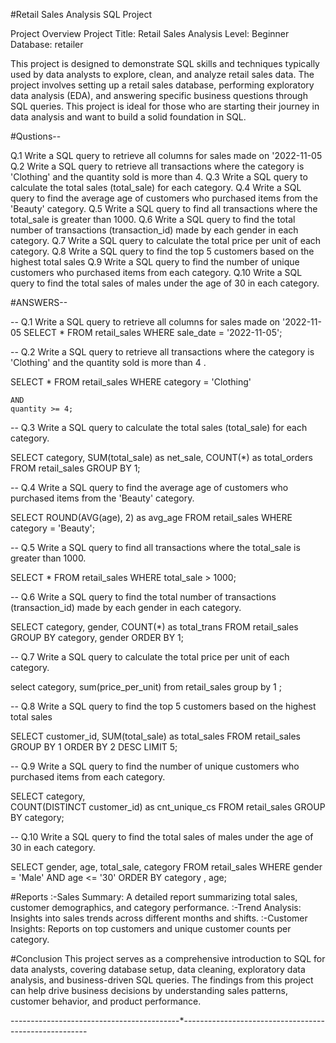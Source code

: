 #Retail Sales Analysis SQL Project

Project Overview
Project Title: Retail Sales Analysis
Level: Beginner
Database: retailer

This project is designed to demonstrate SQL skills and techniques typically used by data analysts to explore, clean, and analyze retail sales data. The project 
involves setting up a retail sales database, performing exploratory data analysis (EDA), and answering specific business questions through SQL queries. 
This project is ideal for those who are starting their journey in data analysis and want to build a solid foundation in SQL.


#Qustions--

Q.1 Write a SQL query to retrieve all columns for sales made on '2022-11-05
Q.2 Write a SQL query to retrieve all transactions where the category is 'Clothing' and the quantity sold is more than 4.
Q.3 Write a SQL query to calculate the total sales (total_sale) for each category.
Q.4 Write a SQL query to find the average age of customers who purchased items from the 'Beauty' category.
Q.5 Write a SQL query to find all transactions where the total_sale is greater than 1000.
Q.6 Write a SQL query to find the total number of transactions (transaction_id) made by each gender in each category.
Q.7 Write a SQL query to calculate the total price per unit of each category.
Q.8 Write a SQL query to find the top 5 customers based on the highest total sales 
Q.9 Write a SQL query to find the number of unique customers who purchased items from each category.
Q.10 Write a SQL query to find the total sales of males under the age of 30 in each category.

#ANSWERS--

-- Q.1 Write a SQL query to retrieve all columns for sales made on '2022-11-05
SELECT *
FROM retail_sales
WHERE sale_date = '2022-11-05';

-- Q.2 Write a SQL query to retrieve all transactions where the category is 'Clothing' and the quantity sold is more than 4 .

SELECT 
  *
FROM retail_sales
WHERE 
    category = 'Clothing'
  
    AND
    quantity >= 4;

-- Q.3 Write a SQL query to calculate the total sales (total_sale) for each category.

SELECT 
    category,
    SUM(total_sale) as net_sale,
    COUNT(*) as total_orders
FROM retail_sales
GROUP BY 1;

-- Q.4 Write a SQL query to find the average age of customers who purchased items from the 'Beauty' category.

SELECT
    ROUND(AVG(age), 2) as avg_age
FROM retail_sales
WHERE category = 'Beauty';


-- Q.5 Write a SQL query to find all transactions where the total_sale is greater than 1000.

SELECT * FROM retail_sales
WHERE total_sale > 1000;


-- Q.6 Write a SQL query to find the total number of transactions (transaction_id) made by each gender in each category.

SELECT 
    category,
    gender,
    COUNT(*) as total_trans
FROM retail_sales
GROUP 
    BY 
    category,
    gender
ORDER BY 1;


-- Q.7 Write a SQL query to calculate the total price per unit of each category.

select 
category,
sum(price_per_unit)
from retail_sales
 group by 1 ;
    

-- Q.8 Write a SQL query to find the top 5 customers based on the highest total sales 

SELECT 
    customer_id,
    SUM(total_sale) as total_sales
FROM retail_sales
GROUP BY 1
ORDER BY 2 DESC
LIMIT 5;

-- Q.9 Write a SQL query to find the number of unique customers who purchased items from each category.


SELECT 
    category,    
    COUNT(DISTINCT customer_id) as cnt_unique_cs
FROM retail_sales
GROUP BY category;



-- Q.10 Write a SQL query to find the total sales of males under the age of 30 in each category.

SELECT 
    gender, age, total_sale, category
FROM
    retail_sales
WHERE
    gender = 'Male' AND age <= '30'
ORDER BY category , age;

#Reports
:-Sales Summary: A detailed report summarizing total sales, customer demographics, and category performance.
:-Trend Analysis: Insights into sales trends across different months and shifts.
:-Customer Insights: Reports on top customers and unique customer counts per category.

#Conclusion
This project serves as a comprehensive introduction to SQL for data analysts, covering database setup, data cleaning, exploratory data analysis, and business-driven SQL queries. 
The findings from this project can help drive business decisions by understanding sales patterns, customer behavior, and product performance.


------------------------------------------*------------------------------------------------------




